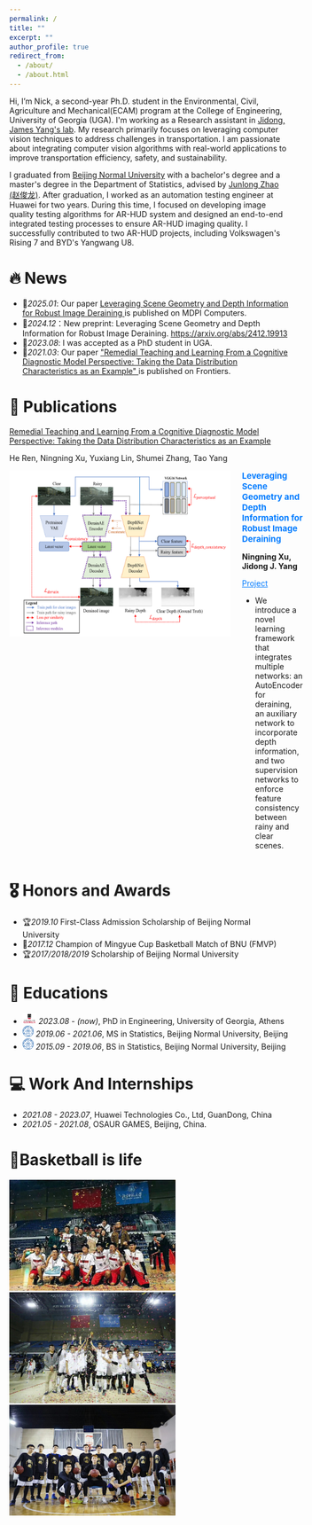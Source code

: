 ```yaml
---
permalink: /
title: ""
excerpt: ""
author_profile: true
redirect_from: 
  - /about/
  - /about.html
---
```



<a id="about-me"></a>

Hi, I’m Nick, a second-year Ph.D. student in the Environmental, Civil, Agriculture and Mechanical(ECAM) program at the College of Engineering, University of Georgia (UGA). I'm working as a Research assistant in <a href="https://smil.engr.uga.edu/">Jidong, James Yang's lab</a>. My research primarily focuses on leveraging computer vision techniques to address challenges in transportation. I am passionate about integrating computer vision algorithms with real-world applications to improve transportation efficiency, safety, and sustainability.

I graduated from <a href="https://english.bnu.edu.cn/"> Beijing Normal University</a>  with a bachelor's degree and a master's degree in the Department of Statistics, advised by <a href="https://stat.bnu.edu.cn/english/faculty/facultydirectory/departmentofappliedstatistics/237292.html">Junlong Zhao (赵俊龙)</a>. After graduation, I worked as an automation testing engineer at Huawei for two years. During this time, I focused on developing image quality testing algorithms for AR-HUD system and designed an end-to-end integrated testing processes to ensure AR-HUD imaging quality. I successfully contributed to two AR-HUD projects, including Volkswagen's Rising 7 and BYD's Yangwang U8.


# 🔥 News
<a id="news"></a>
- 🎉*2025.01*: Our paper <a href="https://www.mdpi.com/2073-431X/14/1/11">Leveraging Scene Geometry and Depth Information for Robust Image Deraining </a> is published on MDPI Computers.
- 📖*2024.12*：New preprint: Leveraging Scene Geometry and Depth Information for Robust Image Deraining. <a href="https://arxiv.org/abs/2412.19913">https://arxiv.org/abs/2412.19913</a>
- 🎉*2023.08*: I was accepted as a PhD student in UGA.
- 📖*2021.03*: Our paper <a href="https://www.frontiersin.org/journals/psychology/articles/10.3389/fpsyg.2021.628607/full"> "Remedial Teaching and Learning From a Cognitive Diagnostic Model Perspective: Taking the Data Distribution Characteristics as an Example" </a> is published on Frontiers. 

# 📝 Publications 
<a id="publications"></a>
[Remedial Teaching and Learning From a Cognitive Diagnostic Model Perspective: Taking the Data Distribution Characteristics as an Example](https://www.frontiersin.org/journals/psychology/articles/10.3389/fpsyg.2021.628607/full)

He Ren, Ningning Xu, Yuxiang Lin, Shumei Zhang, Tao Yang

<div style="display: flex; align-items: flex-start; gap: 20px;">

  <!-- 左侧图片 -->
  <div style="flex-shrink: 0;">
    <img src="images/derain_project/Graphic_Abstract.png" alt="Graphic Abstract" style="width: 400px; height: 300px;">
  </div>

  <!-- 右侧文字 -->
  <div>
    <a href="https://www.mdpi.com/2073-431X/14/1/11" style="font-size: 15px; font-weight: bold; text-decoration: none; color: #007bff;">
      Leveraging Scene Geometry and Depth Information for Robust Image Deraining
    </a><br>
    <p><strong>Ningning Xu, Jidong J. Yang</strong></p>
    <p>
      <a href="https://github.com/XComedian/DerainDepth" style="color: #007bff;">Project</a>
    </p>
    <ul>
      <li>We introduce a novel learning framework that integrates multiple networks: an AutoEncoder for deraining, an auxiliary network to incorporate depth information, and two supervision networks to enforce feature consistency between rainy and clear scenes.</li>
    </ul>
  </div>

</div>


# 🎖 Honors and Awards
<a id="honors-and-awards"></a>
- 🏆*2019.10* First-Class Admission Scholarship of Beijing Normal University
- 🏀*2017.12* Champion of Mingyue Cup Basketball Match of BNU (FMVP)
- 🏆*2017/2018/2019* Scholarship of Beijing Normal University

# 📖 Educations
<a id="educations"></a>
- <img src="images/UGA_logo.png" width="25" height="20"> *2023.08 - (now)*, PhD in Engineering, University of Georgia, Athens
- <img src="images/bnu_logo.png" width="20" height="20"> *2019.06 - 2021.06*, MS in Statistics, Beijing Normal University, Beijing 
- <img src="images/bnu_logo.png" width="20" height="20"> *2015.09 - 2019.06*, BS in Statistics, Beijing Normal University, Beijing 

# 💻 Work And Internships
<a id="work-and-internships"></a>
- *2021.08 - 2023.07*, Huawei Technologies Co., Ltd, GuanDong, China
- *2021.05 - 2021.08*, OSAUR GAMES, Beijing, China.

# 🏀Basketball is life
<img src="images/2017_MINGYUE.jpg" width="300" height="200"><img src="images/2018_MINGYUE.jpg" width="300" height="200"><img src="images/2018_MINGYUE2.jpg" width="300" height="200">
